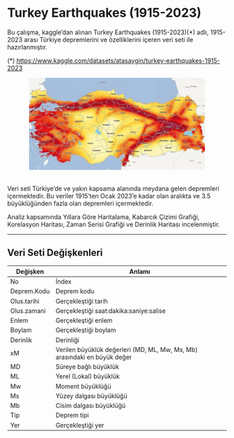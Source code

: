# Turkey Earthquakes (1915-2023)
Bu çalışma, kaggle’dan alınan Turkey Earthquakes (1915-2023)(*) adlı, 1915-2023 arası Türkiye depremlerini ve özelliklerini içeren veri seti ile hazırlanmıştır.

(*) https://www.kaggle.com/datasets/atasaygin/turkey-earthquakes-1915-2023 


<center><img src="fay_hatlari.jpg" style="max-width: 80%"></center>



</br>

Veri seti Türkiye’de ve yakın kapsama alanında meydana gelen depremleri içermektedir. Bu veriler 1915’ten Ocak 2023’e kadar olan aralıkta ve 3.5 büyüklüğünden fazla olan depremleri içermektedir.


 Analiz kapsamında Yıllara Göre Haritalama, Kabarcık Çizimi Grafiği, Korelasyon Haritası, Zaman Serisi Grafiği ve Derinlik Haritası incelenmiştir.

---

## Veri Seti Değişkenleri

| Değişken | Anlamı |
|--|--|
| No | İndex |
| Deprem.Kodu | Deprem kodu |
| Olus.tarihi | Gerçekleştiği tarih |
| Olus.zamani | Gerçekleştiği saat:dakika:saniye:salise |
| Enlem | Gerçekleştiği enlem |
| Boylam | Gerçekleştiği boylam |
| Derinlik | Derinliği |
| xM | Verilen büyüklük değerleri (MD, ML, Mw, Ms, Mb) arasındaki en büyük değer |
| MD | Süreye bağlı büyüklük |
| ML | Yerel (Lokal) büyüklük |
| Mw | Moment büyüklüğü |
| Ms | Yüzey dalgası büyüklüğü |
| Mb | Cisim dalgası büyüklüğü |
| Tip | Deprem tipi |
| Yer | Gerçekleştiği yer |


